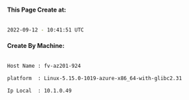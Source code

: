 
   
#### This Page Create at:

```bash

2022-09-12 - 10:41:51 UTC

```

#### Create By Machine:

```bash

Host Name : fv-az201-924

platform  : Linux-5.15.0-1019-azure-x86_64-with-glibc2.31

Ip Local  : 10.1.0.49

```

